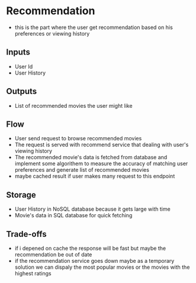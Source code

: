# Recommendation

- this is the part where the user get recommendation based on his preferences or viewing history

## Inputs
- User Id
- User History
## Outputs
- List of recommended movies the user might like

## Flow
- User send request to browse recommended movies
- The request is served with recommend service that dealing with user's viewing history
- The recommended movie's data is fetched from database and implement some algorithem to measure the accuracy of matching user preferences and generate list of recommended movies
- maybe cached result if user makes many request to this endpoint

## Storage 
- User History in NoSQL database because it gets large with time
- Movie's data in SQL database for quick fetching

## Trade-offs
- if i depened on cache the response will be fast but maybe the recommendation be out of date
- if the recommendation service goes down maybe as a temporary solution we can dispaly the most popular movies or the movies with the highest ratings
